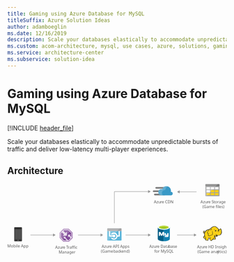 ```yaml
---
title: Gaming using Azure Database for MySQL
titleSuffix: Azure Solution Ideas
author: adamboeglin
ms.date: 12/16/2019
description: Scale your databases elastically to accommodate unpredictable bursts of traffic and deliver low-latency multi-player experiences.
ms.custom: acom-architecture, mysql, use cases, azure, solutions, gaming, scalability, 'https://azure.microsoft.com/solutions/architecture/gaming-using-azure-database-for-mysql/'
ms.service: architecture-center
ms.subservice: solution-idea
---
```


# Gaming using Azure Database for MySQL

[!INCLUDE [header_file](../header.md)]

Scale your databases elastically to accommodate unpredictable bursts of traffic and deliver low-latency multi-player experiences.

## Architecture

<!-- markdownlint-disable MD033 -->
<!-- cSpell:ignore viewbox segoe semibold dasharray linecap miterlimit tspan evenodd -->

<svg class="architecture-diagram" aria-labelledby="gaming-using-azure-database-for-mysql" height="248.39" viewbox="0 0 775.025 248.39"  xmlns="http://www.w3.org/2000/svg">
    <text fill="#5b5b5b" font-family="SegoeUI, Segoe UI" font-size="14" transform="translate(0 223.302)">
        Mobile App
    </text>
    <text fill="#5b5b5b" font-family="SegoeUI, Segoe UI" font-size="14" transform="translate(168.992 227.085)">
        Azu<tspan letter-spacing="-.013em" x="23.283" y="0">r</tspan><tspan x="27.966" y="0">e </tspan><tspan letter-spacing="-.087em" x="39.122" y="0">T</tspan><tspan x="45.24" y="0">raffic </tspan><tspan x="12.257" y="16.8">Manager</tspan>
    </text>
    <text fill="#5b5b5b" font-family="SegoeUI, Segoe UI" font-size="14" transform="translate(333.343 224.085)">
        Azu<tspan letter-spacing="-.013em" x="23.283" y="0">r</tspan><tspan x="27.966" y="0">e API Apps</tspan><tspan x="-2.604" y="16.8">(Game </tspan><tspan letter-spacing="-.013em" x="41.563" y="16.8">b</tspan><tspan x="49.608" y="16.8">ac</tspan><tspan letter-spacing="-.02em" x="63.198" y="16.8">k</tspan><tspan x="69.877" y="16.8">end)</tspan>
    </text>
    <text fill="#5b5b5b" font-family="SegoeUI, Segoe UI" font-size="14" transform="translate(501.738 224.085)">
        Azu<tspan letter-spacing="-.013em" x="23.283" y="0">r</tspan><tspan x="27.966" y="0">e Data</tspan><tspan letter-spacing="-.013em" x="67.929" y="0">b</tspan><tspan x="75.975" y="0">ase </tspan><tspan x="17.49" y="16.8">for MySQL</tspan>
    </text>
    <text fill="#5b5b5b" font-family="SegoeUI, Segoe UI" font-size="14" transform="translate(517.796 67.085)">
        Azu<tspan letter-spacing="-.013em" x="23.283" y="0">r</tspan><tspan x="27.966" y="0">e CDN</tspan>
    </text>
    <text fill="#5b5b5b" font-family="SegoeUI, Segoe UI" font-size="14" transform="translate(682.584 67.085)">
        Azu<tspan letter-spacing="-.013em" x="23.283" y="0">r</tspan><tspan x="27.966" y="0">e </tspan><tspan letter-spacing="-.032em" x="39.122" y="0">S</tspan><tspan letter-spacing="-.008em" x="46.108" y="0">t</tspan><tspan x="50.743" y="0">orage</tspan><tspan x="6.843" y="16.8">(Game files)</tspan>
    </text>
    <path fill="none" stroke="#969696" stroke-miterlimit="10" stroke-width="1.5" d="M331 179.33h-81.266"/>
    <path fill="#969696" d="M329.468 174.094l9.067 5.236-9.067 5.235v-10.471z"/>
    <path fill="none" stroke="#969696" stroke-miterlimit="10" stroke-width="1.5" d="M163 179.33H81.734"/>
    <path fill="#969696" d="M161.468 174.094l9.067 5.236-9.067 5.235v-10.471z"/>
    <path fill="none" stroke="#969696" stroke-miterlimit="10" stroke-width="1.5" d="M498.992 179.33h-81.266"/>
    <path fill="#969696" d="M497.459 174.094l9.067 5.236-9.067 5.235v-10.471z"/>
    <path fill="none" stroke="#969696" stroke-miterlimit="10" stroke-width="1.5" d="M498.992 26.33H378.303V137.8"/>
    <path fill="#969696" d="M497.459 21.094l9.067 5.236-9.067 5.235V21.094z"/>
    <path fill="none" stroke="#969696" stroke-miterlimit="10" stroke-width="1.5" d="M660.992 179.33h-61.266"/>
    <path fill="#969696" d="M659.459 174.094l9.067 5.236-9.067 5.235v-10.471z"/>
    <path fill="none" stroke="#969696" stroke-miterlimit="10" stroke-width="1.5" d="M607.261 27.33h61.265"/>
    <path fill="#969696" d="M608.793 32.565l-9.067-5.235 9.067-5.236v10.471z"/>
    <path d="M51.7 199.459a2.224 2.224 0 01-2.27 2.018H26.471a2.17 2.17 0 01-2.018-2.018v-45.407a2.17 2.17 0 012.018-2.018h22.956a2.224 2.224 0 012.27 2.018z" fill="#333"/>
    <path fill="#505050" d="M50.184 194.414H25.715v-35.317h24.469v35.317z"/>
    <path d="M45.391 155.313a.247.247 0 01-.252.252H30.76a.247.247 0 01-.252-.252c0-.252 0-.5.252-.5h14.379c.252 0 .252.252.252.5z"/>
    <path d="M28.489 197.946a.669.669 0 01-.757.757h-1.261a.669.669 0 01-.757-.757.805.805 0 01.757-.757h1.261a.805.805 0 01.757.757zM50.184 197.946a.805.805 0 01-.757.757h-1.261a.669.669 0 01-.757-.757.805.805 0 01.757-.757h1.261a1.137 1.137 0 01.757.757zM40.85 197.946a1.338 1.338 0 01-1.514 1.514h-2.774a1.454 1.454 0 01-1.514-1.514 1.628 1.628 0 011.514-1.514h2.775a1.454 1.454 0 011.514 1.514z" fill="#737373"/>
    <path fill="#804998" d="M230.303 189.75v-18.821L217.134 157.8h-18.635l-13.196 13.526v18.357l13.169 13.117h18.662l13.169-13.05z"/>
    <path d="M216.387 159.6h-17.145L187.1 172.044v16.888L199.219 201h17.169l12.112-12.006v-17.315zm-1.021 38.916h-.137l-10.152-10.3 2.144-2.4h-7.359v7.544l2.409-2.594 7.981 7.747h-10.007L189.587 187.9v-14.845l2.99-3.065 7.946 7.159-4.526 4.7h14.453v-14.36l-4.725 4.711-8-7.491 2.561-2.625h15.074l10.659 10.626v13.271l-5.06-4.768 3.706-3.335H214.42v9.675l3.348-3.322 5.731 6.223z" fill="#fff" opacity=".8" style="isolation:isolate"/>
    <path fill="#fff" opacity=".2" style="isolation:isolate" d="M223.909 164.555l-6.775-6.755h-18.635l-13.196 13.526v18.358l6.752 6.725 31.854-31.854z"/>
    <path d="M353.047 196.781a2.025 2.025 0 002.019 2.019H401.5a2.025 2.025 0 002.019-2.019v-31.594h-50.472z" fill="#59b4d9"/>
    <path d="M397.46 159.535a2.12 2.12 0 10-4.239 0v21.3h-4.138a12.86 12.86 0 00-3.432-6.662 12.514 12.514 0 00-8.984-3.735 12.687 12.687 0 00-8.984 3.735 2.141 2.141 0 103.028 3.028 8.314 8.314 0 015.955-2.423 8.755 8.755 0 015.955 2.423 8.378 8.378 0 01-5.955 14.333 8.755 8.755 0 01-5.955-2.423 2.141 2.141 0 10-3.028 3.028 12.514 12.514 0 008.984 3.735 12.687 12.687 0 008.984-3.735 12.445 12.445 0 003.533-7.066h6.157a2.07 2.07 0 002.12-2.12z" fill="#fff"/>
    <path d="M376.667 177.906a5.031 5.031 0 00-4.542 2.927h-8.782v-21.3a2.07 2.07 0 00-2.12-2.12 2.114 2.114 0 00-2.019 2.12v23.418a2.07 2.07 0 002.12 2.12h10.9a5.024 5.024 0 009.589-2.12 5.216 5.216 0 00-5.146-5.045z" fill="#fff"/>
    <path d="M401.5 155.8h-46.434a2.025 2.025 0 00-2.019 2.019v7.671h50.469v-7.671a2.025 2.025 0 00-2.016-2.019" fill="#a0a1a2"/>
    <path d="M355.066 155.8a2.025 2.025 0 00-2.019 2.019v38.962a2.025 2.025 0 002.019 2.019h2.221l39.77-43z" fill="#fff" opacity=".2" style="isolation:isolate"/>
    <path d="M531.551 152.524v40.993c0 4.315 9.537 7.724 21.236 7.724v-48.717z" fill="#005f87"/>
    <path d="M552.559 201.235h.339c11.811 0 21.2-3.5 21.2-7.815V152.4l-21.535.127z" fill="#0f80b0"/>
    <path d="M574.134 152.524c0 4.2-9.537 7.724-21.236 7.724s-21.347-3.525-21.347-7.724 9.537-7.724 21.236-7.724 21.347 3.545 21.347 7.724" fill="#fff"/>
    <path d="M569.819 152.068c0 2.841-7.6 5.11-16.921 5.11s-17.032-2.249-17.032-5.11 7.6-5.11 16.921-5.11 17.032 2.269 17.032 5.11" fill="#7fb900"/>
    <path d="M566.183 155.132c2.269-.907 3.545-1.93 3.545-3.064-.02-2.841-7.592-5.242-16.906-5.242s-16.956 2.4-16.956 5.242c0 1.134 1.362 2.269 3.545 3.064 3.044-1.246 7.962-1.722 13.411-1.722s10.3.587 13.366 1.722" fill="#b7d332"/>
    <path d="M569.536 181.8a4.281 4.281 0 01-4.052 4.533h-9.116v-3.545h8.1c.506-.041.927-1.469.927-1.469l-.927.456h-5.065c-2.026 0-3.545-1.19-3.545-3.039v-5.571l-1.519-.506v9.623h-4.049v-7.354l-2.32 5.13c-.587 1.362-1.2 2.223-2.745 2.223a3.626 3.626 0 01-3.414-2.223l-2.158-5.374v7.6H535.6v-11.27c0-1.307.253-2.107 1.448-2.482a5.931 5.931 0 011.722-.294 3.191 3.191 0 013.094 1.98l3.358 6.488 2.7-6.488a3.2 3.2 0 013.089-1.98 6.432 6.432 0 011.7.273 2.382 2.382 0 011.621 2.623v1.4c0 .066-.066.116 0 .116h6.078v5.065a1.519 1.519 0 001.013.506h3.545v-5.571h4.558z" fill="#fff"/>
    <path fill="#fcd116" d="M714.248 159.774l-4.625.793-4.097 1.85-3.568 2.247-3.436 4.097-1.85 1.982-1.851.661-.528-1.189.925-1.19.132-1.718h.661l.528.529-.132-1.718-.66-.529v-.661l-1.586.925-1.586 1.718-.264 1.586.66 1.322.529 2.114 1.189.529h1.322l1.189-.793-.793 4.097.793 4.493-.925 2.114-2.775 3.04.396 1.982 1.454 2.115 2.511 1.718 1.454.264h1.453l-.925 3.965 3.436 1.453 4.361.529 1.454-1.057.132-2.511 1.718-2.775.132-2.247 3.965.397 3.7-.397-3.7 2.247.661 2.643 2.246 3.7 2.379.925 1.718-.661.793-1.585 3.833-2.908.793.661 5.947.264 1.189-1.057.132-1.718-.396-.661-.265-4.625-1.982-3.965.264-1.85 1.19.661 3.436 3.171 1.586.133 1.85-.793 1.85-1.322.925-3.039 5.286.396 3.304-1.321 2.643-2.379 1.85-3.568.529-4.229-.397-4.758-1.057-4.361-1.057-1.454-1.454-.396-2.511 2.775-2.246.793-1.983-3.304-1.982-1.85-1.189-.661-4.229-3.7-3.568-1.85-3.436-.265-4.097.661-3.568 1.322-2.379 1.982-1.983 2.379-1.982.528-3.436 3.304z"/>
    <path fill="#1e1e1e" d="M696.407 175.761l.529.661.132-.793h-.396l-.265.132z"/>
    <path d="M757.2 163.607a14.653 14.653 0 00-1.586-5.286c-.132-.132-.264-.4-.4-.529a5.457 5.457 0 00-1.454-.925 1.96 1.96 0 00-1.718 0c-.132.132-.264.132-.4.264a7.33 7.33 0 00-.793 1.057 9.318 9.318 0 01-.925 1.189 5.128 5.128 0 01-1.454.793 5.128 5.128 0 00-.793-1.454 12.4 12.4 0 00-1.189-1.586l-1.057-1.057-1.189-.793a29.418 29.418 0 01-3.172-2.511c-.4-.4-.925-.793-1.322-1.189a11.711 11.711 0 00-7-3.04 19.132 19.132 0 00-7.929 1.718 13.93 13.93 0 00-3.436 2.114 18.967 18.967 0 00-2.511 2.907 3.91 3.91 0 00-1.322.264 4.69 4.69 0 00-1.586 1.057 8.55 8.55 0 01-1.189 1.057l-1.057 1.057a28.952 28.952 0 00-6.872 1.718 19.8 19.8 0 00-5.683 3.436 9.936 9.936 0 00-1.982 2.114 21.524 21.524 0 00-1.454 2.247l-1.189 1.189a2.742 2.742 0 01-1.322.793 1.023 1.023 0 01-.4.132v-.132a3.389 3.389 0 00.793-2.511c.132.132.132.264.264.4s.132.264.264.4l.264-.264.4.132a5.542 5.542 0 00.132-2.114 1.816 1.816 0 00-.661-1.057c0-.132.132-.132.132-.264a1.91 1.91 0 00.264-.925l-.264-.132.264.132.4-.264-.529.132a8.585 8.585 0 00-3.568 2.247 5.868 5.868 0 00-1.057 1.454 2.949 2.949 0 00-.4 1.718 3.97 3.97 0 00.793 1.454 8.422 8.422 0 00.264.925 1.878 1.878 0 01.264.793 2.746 2.746 0 001.454 1.322 3.221 3.221 0 001.586 0c-.132.661-.132 1.322-.264 1.982a27.663 27.663 0 00.132 3.172 1.676 1.676 0 00.132.793c0 .264.132.529.132.793a1.878 1.878 0 00-.264.793 5.523 5.523 0 01-.529 1.322l-1.057 1.057-.925.925-.264.264a1.625 1.625 0 00-.661 1.85 18.821 18.821 0 00.661 2.114 8.032 8.032 0 001.322 1.85 14.113 14.113 0 003.3 2.114 3.92 3.92 0 002.114.264c0 .132 0 .264-.132.264a6.443 6.443 0 00-.4.925c-.793 1.85 0 2.775 1.322 3.3a12.99 12.99 0 002.114.661c.132 0 .264.132.529.132a19.751 19.751 0 003.7.793c1.454.132 2.775-.264 3.172-1.586a5.816 5.816 0 00.264-1.322v-1.189a7.076 7.076 0 01.925-1.586c0-.132.132-.132.132-.264.264-.529.529-.793.529-1.189v-1.586a15.994 15.994 0 002.511.132h1.33c-.132 0-.264.132-.4.132a.129.129 0 00-.132.132c-1.189.529-1.189 1.718-.793 2.775a6.285 6.285 0 001.454 2.643 10.365 10.365 0 002.643 3.04c1.057.661 2.247.661 3.832-.132a2.746 2.746 0 001.322-1.454c.132-.132.264-.4.4-.529a19.778 19.778 0 011.982-1.586 5.6 5.6 0 01.925-.661 4.4 4.4 0 00.793.4 4.955 4.955 0 001.454.132h3.436a3.823 3.823 0 002.247-.4 2.286 2.286 0 001.057-1.982v-1.057a1.757 1.757 0 00-.4-.925v-2.907a6.633 6.633 0 00-.264-1.586 6.442 6.442 0 00-.529-1.454c-.132-.4-.264-.661-.4-1.057l-.264.132.264-.132a8.084 8.084 0 00-.661-1.586v-.4l.529.529.793.793a9.1 9.1 0 001.718 1.454 3.19 3.19 0 002.247.529 5.239 5.239 0 002.907-1.057 6.459 6.459 0 001.85-2.379c.132-.264.132-.529.264-.793 0-.264.132-.4.132-.661a15.132 15.132 0 004.229.132 11.72 11.72 0 003.832-1.057 9.717 9.717 0 003.832-3.832 14.938 14.938 0 001.85-5.947c-.122-1.584-.254-3.963-.649-6.209zM737.375 179.6c-.4 1.322-1.057 3.568.793 3.965a2.354 2.354 0 001.982-.4 3.724 3.724 0 01-1.718 0 1.159 1.159 0 01-.925-.793c.132.132.4.132.925.264 1.322.264 2.643-.264 2.907-1.322a13.663 13.663 0 01.4-1.586 8.422 8.422 0 00.925.264c-.132.529-.4 1.057-.529 1.718a3.737 3.737 0 01-3.7 2.511c-1.454 0-2.247-.925-3.3-1.718-.661-.529-1.322-1.189-1.982-1.718a14.62 14.62 0 01-4.758-2.379 9.045 9.045 0 003.568 2.775 34.584 34.584 0 01-1.718 6.343c-.264 1.057-2.775 5.154-3.568 5.55-.529.264-3.568 2.907-4.229 3.3a5.93 5.93 0 01-1.454 1.718c-1.982 1.057-3.3-.925-4.361-2.643-.529-.793-1.85-3.04-.661-3.7 1.057-.529 1.718-1.057 2.907-1.718a4.016 4.016 0 00.661.925c0-.4-.132-.661-.132-1.057a3.772 3.772 0 010-1.718c0-.529.132-1.189.132-1.718-.132.661-.529 1.189-.661 1.85a1.191 1.191 0 00-.132.661 21.353 21.353 0 01-7.665.132c-.132-.925-.4-1.982-.529-2.643v4.237a3.008 3.008 0 01-.529 2.114c-.4.793-.661.925-1.322 2.247a11.368 11.368 0 01-.132 2.114c-.4 1.322-3.965.264-4.89 0-1.189-.264-3.568-.793-3.04-2.379a19.168 19.168 0 001.189-4.758 25.648 25.648 0 01-4.493-11.1 13.782 13.782 0 01.529-6.476 17.58 17.58 0 014.625-7.268c3.04-2.643 5.815-3.7 10.308-4.361-1.057 1.189-2.114 2.511-3.3 3.832a20.478 20.478 0 00-2.643 4.229c-1.057 2.114-1.057 2.907.4 4.625 1.189 1.586 1.85 2.247 2.247 3.832a8.559 8.559 0 00-.661 2.775c1.454 1.586 2.511 2.643 3.832 2.907a5.118 5.118 0 003.7-.4c2.643-1.322 5.154-3.172 8.194-3.3 1.454-3.436 1.322-6.343.529-9.779a58.531 58.531 0 01-.793-6.74 17.227 17.227 0 00-.264 6.872c.529 2.907.925 6.079-.529 8.59-2.775.264-5.154 1.85-7.665 3.172a4.364 4.364 0 01-3.172.264c-.793-.132-1.454-.793-2.643-2.114a6.139 6.139 0 01.793-3.04 57.631 57.631 0 013.172-5.418c-1.322 1.718-2.643 3.172-3.7 4.758a12.324 12.324 0 00-1.982-3.172 2.784 2.784 0 01-.4-3.436 14.2 14.2 0 012.643-4.229c2.114-2.379 4.1-4.89 6.476-7.268a5.035 5.035 0 013.436-1.454c1.586-.264 3.04-.529 4.625-.925a26.978 26.978 0 01-4.493.4c1.454-1.85 2.247-2.907 4.625-3.965 5.815-2.511 9.515-2.775 14.008 1.057a31.639 31.639 0 003.436 2.775 5.816 5.816 0 00-1.322.264 5.038 5.038 0 011.982.132c.132.132.4.264.529.4a5.381 5.381 0 011.85 1.586 17.5 17.5 0 011.586 2.643c-.264-.132-.529-.132-.793-.264a.8.8 0 00-.529-.132 1.589 1.589 0 00-1.057.264 4.306 4.306 0 01-1.718.529 1.459 1.459 0 001.057 0h.132c-.132.132-.132.4-.264.661a2.249 2.249 0 00.132.925c0 .132.132.132.132.264-.264.132-.4.132-.661.264a12.736 12.736 0 013.172 0c.132.4.132.661.264 1.057h-.4a1.808 1.808 0 00-1.85-.132c-2.247.529-1.718 1.85-2.775 3.832 1.057-1.322 1.057-2.775 2.775-3.172.4-.132.661-.264.925-.132a2.593 2.593 0 00-1.189 1.189c-.529 1.454-.132 2.511-.793 3.832.661-1.189.661-2.247 1.322-3.568.264-.4 1.057-1.189 1.454-1.189h.4a12.866 12.866 0 01.132 2.114 57.563 57.563 0 01-.529 3.568 9.474 9.474 0 001.189-3.568 10 10 0 000-3.965c-.4-1.85 1.454-1.454 2.511-2.379.793-.661 1.322-1.586 1.982-2.247s1.85.264 2.114 1.057a26.308 26.308 0 011.454 10.572c-.4 3.3-1.982 7-4.89 8.59-3.7 2.114-8.194.793-11.894-.4a9.44 9.44 0 01-1.982-1.057 2.969 2.969 0 01.258 2.381zm-3.3 13.348c-.132 1.322-.529 1.454-1.85 1.454a27.623 27.623 0 01-3.3-.132 7.179 7.179 0 01-1.454-.264c1.189-.925 3.3-4.625 3.7-5.947s.925-2.511 1.189-3.832a7.451 7.451 0 00.529 1.586 7.821 7.821 0 01.661 2.511 25.464 25.464 0 00.132 3.172 2.045 2.045 0 01.389 1.449zm-38.589-27.488a2.109 2.109 0 00-.4 1.057c-.4 1.454.132 2.775-1.189 3.832.661 1.189.529 1.718 1.982 1.189a5.457 5.457 0 001.454-.925c-.132.529-.4 1.057-.529 1.586 0 .132 0 .132-.132.264-1.057.4-2.379.661-2.907-.4a6.543 6.543 0 01-.529-1.718c-1.718-1.716.793-4.095 2.246-4.888zm.132 1.586a.8.8 0 01.132-.529c0-.132 0-.132.132-.264.4.264.4.529.529 1.057-.268-.267-.532-.399-.797-.267zm1.322 15.462a31.234 31.234 0 003.568 7.665 9.105 9.105 0 01-.4 1.057c-1.057 1.454-3.7-.661-4.493-1.454a5.346 5.346 0 01-1.586-2.907c-.132-.661 0-.661.529-1.189l1.982-1.982zm50.347-21.808c0 .132.132.264.132.4l-.132.132c-.132-.132-.264-.4-.4-.529zm-49.161 8.061zm-2.114-3.172zm-3.3 5.022zm18.5 19.427zm32.246-9.779zm11.894-4.493z" fill="#1e1e1e"/>
    <path d="M740.018 164.135a13.744 13.744 0 00-1.982.264c0-.264-.132-.4-.132-.661a1.876 1.876 0 00-1.189-1.057c.4-.264.925-.529 1.322-.793-1.057.529-2.247.4-3.172.925-.793.529-1.85 2.247-2.643 2.907a11.024 11.024 0 001.586-1.057 2.45 2.45 0 00.264.925 2.082 2.082 0 00.925.925 4.134 4.134 0 00-.661 1.322 11.547 11.547 0 015.682-3.7zM730.5 162.153a5.216 5.216 0 013.3-4.1c-3.165.796-3.693 2.118-3.3 4.1zM735.657 177.219c-.132.4-.132 1.057-.264 1.454a5.72 5.72 0 01.661-1.586c.264-.529.4-.529.925-.793a12.28 12.28 0 001.322-.661c-.4 0-1.057.264-1.454.264-.926.132-1.058.397-1.19 1.322zM718.741 159.378c-1.189 1.189-2.247 5.022-2.643 6.608.529-1.322 1.982-4.89 3.04-5.815a2.765 2.765 0 01.793-.529c-.793 1.322-.661 1.586-.4 3.3a6.977 6.977 0 011.85-3.832c1.057-.264 2.114-.661 3.3-1.057-1.322.132-2.511.264-3.832.4-1.183.264-1.449.264-2.108.925z" fill="#1e1e1e"/>
    <path d="M734.468 166.118a.887.887 0 011.586-.793v.132a8.551 8.551 0 00-1.189 1.057.422.422 0 01-.4-.4" fill="#fffacb"/>
    <text fill="#5b5b5b" font-family="SegoeUI, Segoe UI" font-size="14" transform="translate(670.421 225.957)">
        Azu<tspan letter-spacing="-.013em" x="23.283" y="0">r</tspan><tspan x="27.966" y="0">e HD Insight</tspan><tspan x="1.647" y="16.8">(Game anal</tspan><tspan letter-spacing=".003em" x="71.374" y="16.8">y</tspan><tspan x="78.189" y="16.8">tics)</tspan>
    </text>
    <path d="M563.121 15.982h-37.313A2.814 2.814 0 01523 13.177a2.814 2.814 0 012.805-2.805h37.313a2.814 2.814 0 012.805 2.805 2.814 2.814 0 01-2.802 2.805zM555.546 39.408h-34.505a2.814 2.814 0 01-2.805-2.805 2.814 2.814 0 012.805-2.805h34.505a2.814 2.814 0 012.805 2.805 2.814 2.814 0 01-2.805 2.805zM551.479 28.045h-34.508a2.814 2.814 0 01-2.806-2.805 2.814 2.814 0 012.805-2.805h34.505a2.814 2.814 0 012.805 2.805 2.814 2.814 0 01-2.801 2.805z" fill="#7a7a7a"/>
    <path d="M584.3 33.376a5.958 5.958 0 00-5.883-6.032h-.849a19.087 19.087 0 00.559-4.208A15.775 15.775 0 00562.42 7.425a15.964 15.964 0 00-14.869 10.661 14.1 14.1 0 00-3.507-.561 10.719 10.719 0 00-10.661 10.941 10.809 10.809 0 0010.661 10.942h34.648a6.2 6.2 0 005.611-6.032" fill="#3999c6"/>
    <path d="M549.655 39.267a9.99 9.99 0 01-2.945-5.33 10.543 10.543 0 0111.642-13.046 15.274 15.274 0 018.837-12.625 17.9 17.9 0 00-4.769-.841 15.964 15.964 0 00-14.869 10.661 14.1 14.1 0 00-3.507-.561 10.719 10.719 0 00-10.661 10.941 10.809 10.809 0 0010.661 10.942z" fill="#fff" opacity=".2" style="isolation:isolate"/>
    <path d="M699.8 40.7a1.837 1.837 0 001.9 1.9h46.2a1.837 1.837 0 001.9-1.9V7.6h-50z" fill="#a0a1a2"/>
    <path d="M747.9 0h-46.2a1.837 1.837 0 00-1.9 1.9v5.7h50V1.9a1.837 1.837 0 00-1.9-1.9" fill="#7a7a7a"/>
    <path fill="#fff" d="M718.603 10.9h12.6v7.6h-12.6z"/>
    <path fill="#fcd116" d="M718.603 21.2h12.6v7.6h-12.6zM733.603 21.2h12.6v7.6h-12.6z"/>
    <path fill="#fff" d="M733.603 10.9h12.6v7.6h-12.6zM703.603 10.9h12.6v7.6h-12.6zM703.603 21.2h12.6v7.6h-12.6z"/>
    <path fill="#fcd116" d="M703.603 31.4h12.6V39h-12.6zM718.603 31.4h12.6V39h-12.6zM733.603 31.4h12.6V39h-12.6z"/>
    <path d="M701.7 0a2.043 2.043 0 00-1.9 1.9v38.8a2.043 2.043 0 001.9 1.9h2.1L743.4 0z" fill="#fff" opacity=".2" style="isolation:isolate"/>
</svg>
